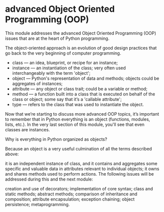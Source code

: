 # advanced Object Oriented Programming (OOP) 

This module addresses the advanced Object Oriented Programming (OOP) issues that are at the heart of Python programming.

The object-oriented approach is an evolution of good design practices that go back to the very beginning of computer programming.

* class — an idea, blueprint, or recipe for an instance;
* instance — an instantiation of the class; very often used interchangeably with the term 'object';
* object — Python's representation of data and methods; objects could be aggregates of instances;
* attribute — any object or class trait; could be a variable or method;
* method — a function built into a class that is executed on behalf of the class or object; some say that it’s a 'callable attribute';
* type — refers to the class that was used to instantiate the object.

Now that we’re starting to discuss more advanced OOP topics, it’s important to remember that in Python everything is an object (functions, modules, lists, etc.). In the very last section of this module, you'll see that even classes are instances.

Why is everything in Python organized as objects?

Because an object is a very useful culmination of all the terms described above:

it is an independent instance of class, and it contains and aggregates some specific and valuable data in attributes relevant to individual objects;
it owns and shares methods used to perform actions.
The following issues will be addressed during this and the next module:

creation and use of decorators;
implementation of core syntax;
class and static methods;
abstract methods;
comparison of inheritance and composition;
attribute encapsulation;
exception chaining;
object persistence;
metaprogramming.
